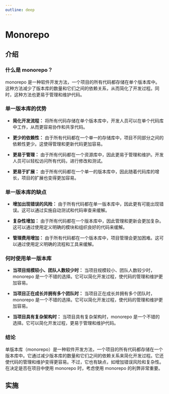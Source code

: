 ```yaml
---
outline: deep
---
```


# Monorepo

## 介绍

### 什么是 monorepo？

monorepo 是一种软件开发方法，一个项目的所有代码都存储在单个版本库中。这种方法减少了版本库的数量和它们之间的依赖关系，从而简化了开发过程。同时，这种方法也更易于管理和维护代码。

### 单一版本库的优势

- **简化开发流程：** 将所有代码存储在单个版本库中，开发人员可以在单个代码库中工作，从而更容易协作和共享代码。

- **更少的依赖性：** 由于所有代码都在一个单一的存储库中，项目不同部分之间的依赖性更少。这使得管理和更新代码更加容易。

- **更易于管理：** 由于所有代码都在一个资源库中，因此更易于管理和维护。开发人员可以轻松访问所有代码，进行修改和测试。

- **更易于扩展：** 由于所有代码都在一个单一的版本库中，因此随着代码库的增长，项目的扩展也变得更加容易。

### 单一版本库的缺点

- **增加出现错误的风险：** 由于所有代码都在单一版本库中，因此更有可能出现错误。这可以通过实施自动测试和代码审查来缓解。

- **复杂性增加：** 由于所有代码都在一个版本库中，因此管理和更新会更加复杂。这可以通过使用定义明确的模块和组织良好的代码来缓解。

- **管理费用增加：** 由于所有代码都在一个版本库中，项目管理会更加困难。这可以通过使用定义明确的流程和工具来缓解。

### 何时使用单一版本库

- **当项目规模较小、团队人数较少时：** 当项目规模较小、团队人数较少时，monorepo 是一个不错的选择。它可以简化开发过程，使代码的管理和维护更加容易。

- **当项目正在成长并拥有多个团队时：** 当项目正在成长并拥有多个团队时，monorepo 是一个不错的选择。它可以简化开发过程，使代码的管理和维护更加容易。

- **当项目具有复杂架构时：** 当项目具有复杂架构时，monorepo 是一个不错的选择。它可以简化开发过程，更易于管理和维护代码。

### 结论

单版本库（monorepo）是一种软件开发方法，一个项目的所有代码都存储在一个版本库中。它通过减少版本库的数量和它们之间的依赖关系来简化开发过程。它还使代码的管理和维护变得更容易。不过，它也有缺点，如增加错误风险和复杂性。在决定是否在项目中使用 monorepo 时，考虑使用 monorepo 的利弊非常重要。

## 实施
